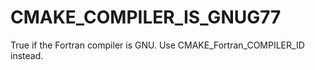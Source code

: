   

# CMAKE_COMPILER_IS_GNUG77  
True if the Fortran compiler is GNU.
Use CMAKE_Fortran_COMPILER_ID instead.  

